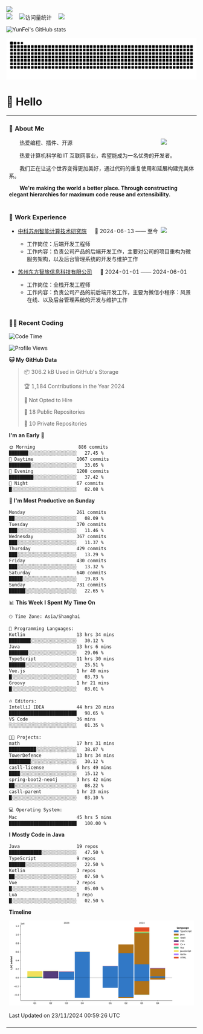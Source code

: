   <!-- dynamic typing effect 动态打字效果 -->
  <div>
    <a href="http://yunfei.plus">
      <img src="https://readme-typing-svg.demolab.com?font=Fira+Code&pause=1000&width=435&lines=console.log(%22Hello%2C%20World%22);祝您今天愉快!&center=true&size=27" />
    </a>
  </div>

  <div>
    <a href="http://yunfei.plus/"><img src="https://img.shields.io/badge/Website-博客-8c36db" /></a>&emsp;
    <!-- visitor -->
    <img src="https://komarev.com/ghpvc/?username=yunfeidog&label=Views&color=orange&style=flat" alt="访问量统计" />&emsp;
    <!-- wakatime -->    
    <a href="https://wakatime.com/@yunfeidog"><img src="https://wakatime.com/badge/user/42d0678c-368b-448b-9a77-5d21c5b55352.svg" /></a>
  </div>

![YunFei's GitHub stats](https://github-readme-stats.vercel.app/api?username=yunfeidog)

![snake](./dist/github-contribution-grid-snake.svg)

#  🙋 Hello

<table>


<tr><td>

### 🤺 About Me

<img align="right" width="88" src="https://cdn.jsdelivr.net/gh/yunfeidog/yunfeidog/assets/images/jobs.png" />

<p>&emsp;&emsp;热爱编程、插件、开源</p>
<p>&emsp;&emsp;热爱计算机科学和 IT 互联网事业，希望能成为一名优秀的开发者。</p>
<p>&emsp;&emsp;我们正在让这个世界变得更加美好，通过代码的重复使用和延展构建完美体系。</p>
<p>&emsp;&emsp;<strong>We're making the world a better place. Through constructing elegant hierarchies for maximum code reuse and extensibility.</strong></p>

</td></tr> 

<tr><td>

### 🏢 Work Experience

<img align="right" width="88" src="https://cdn.jsdelivr.net/gh/yunfeidog/yunfeidog/assets/images/yuanze.png" />

- [中科苏州智能计算技术研究院](http://iict.ac.cn/sy) &emsp; 📌 2024-06-13 —— 至今

  - 工作岗位：后端开发工程师
  - 工作内容：负责公司产品的后端开发工作，主要对公司的项目重构为微服务架构，以及后台管理系统的开发与维护工作

- [苏州东方智旅信息科技有限公司](http://www.leyoobao.com/) &emsp; 📌 2024-01-01 —— 2024-06-01

    - 工作岗位：全栈开发工程师
    - 工作内容：负责公司产品的前后端开发工作，主要为微信小程序：风景在线、以及后台管理系统的开发与维护工作


</td></tr>

<tr><td>

### 👩‍💻 Recent Coding
<!--START_SECTION:waka-->
![Code Time](http://img.shields.io/badge/Code%20Time-2%2C116%20hrs%2023%20mins-blue)

![Profile Views](http://img.shields.io/badge/Profile%20Views-0-blue)

**🐱 My GitHub Data** 

> 📦 306.2 kB Used in GitHub's Storage 
 > 
> 🏆 1,184 Contributions in the Year 2024
 > 
> 🚫 Not Opted to Hire
 > 
> 📜 18 Public Repositories 
 > 
> 🔑 10 Private Repositories 
 > 
**I'm an Early 🐤** 

```text
🌞 Morning                886 commits         ███████░░░░░░░░░░░░░░░░░░   27.45 % 
🌆 Daytime                1067 commits        ████████░░░░░░░░░░░░░░░░░   33.05 % 
🌃 Evening                1208 commits        █████████░░░░░░░░░░░░░░░░   37.42 % 
🌙 Night                  67 commits          █░░░░░░░░░░░░░░░░░░░░░░░░   02.08 % 
```
📅 **I'm Most Productive on Sunday** 

```text
Monday                   261 commits         ██░░░░░░░░░░░░░░░░░░░░░░░   08.09 % 
Tuesday                  370 commits         ███░░░░░░░░░░░░░░░░░░░░░░   11.46 % 
Wednesday                367 commits         ███░░░░░░░░░░░░░░░░░░░░░░   11.37 % 
Thursday                 429 commits         ███░░░░░░░░░░░░░░░░░░░░░░   13.29 % 
Friday                   430 commits         ███░░░░░░░░░░░░░░░░░░░░░░   13.32 % 
Saturday                 640 commits         █████░░░░░░░░░░░░░░░░░░░░   19.83 % 
Sunday                   731 commits         ██████░░░░░░░░░░░░░░░░░░░   22.65 % 
```


📊 **This Week I Spent My Time On** 

```text
🕑︎ Time Zone: Asia/Shanghai

💬 Programming Languages: 
Kotlin                   13 hrs 34 mins      ████████░░░░░░░░░░░░░░░░░   30.12 % 
Java                     13 hrs 6 mins       ███████░░░░░░░░░░░░░░░░░░   29.06 % 
TypeScript               11 hrs 30 mins      ██████░░░░░░░░░░░░░░░░░░░   25.51 % 
Vue.js                   1 hr 40 mins        █░░░░░░░░░░░░░░░░░░░░░░░░   03.73 % 
Groovy                   1 hr 21 mins        █░░░░░░░░░░░░░░░░░░░░░░░░   03.01 % 

🔥 Editors: 
IntelliJ IDEA            44 hrs 28 mins      █████████████████████████   98.65 % 
VS Code                  36 mins             ░░░░░░░░░░░░░░░░░░░░░░░░░   01.35 % 

🐱‍💻 Projects: 
math                     17 hrs 31 mins      ██████████░░░░░░░░░░░░░░░   38.87 % 
TowerDefence             13 hrs 34 mins      ████████░░░░░░░░░░░░░░░░░   30.12 % 
casll-license            6 hrs 49 mins       ████░░░░░░░░░░░░░░░░░░░░░   15.12 % 
spring-boot2-neo4j       3 hrs 42 mins       ██░░░░░░░░░░░░░░░░░░░░░░░   08.22 % 
casll-parent             1 hr 23 mins        █░░░░░░░░░░░░░░░░░░░░░░░░   03.10 % 

💻 Operating System: 
Mac                      45 hrs 5 mins       █████████████████████████   100.00 % 
```

**I Mostly Code in Java** 

```text
Java                     19 repos            ████████████░░░░░░░░░░░░░   47.50 % 
TypeScript               9 repos             ██████░░░░░░░░░░░░░░░░░░░   22.50 % 
Kotlin                   3 repos             ██░░░░░░░░░░░░░░░░░░░░░░░   07.50 % 
Vue                      2 repos             █░░░░░░░░░░░░░░░░░░░░░░░░   05.00 % 
Lua                      1 repo              █░░░░░░░░░░░░░░░░░░░░░░░░   02.50 % 
```



**Timeline**

![Lines of Code chart](https://raw.githubusercontent.com/yunfeidog/yunfeidog/main/assets/bar_graph.png)


 Last Updated on 23/11/2024 00:59:26 UTC
<!--END_SECTION:waka-->

</td></tr>




<tr><td>

